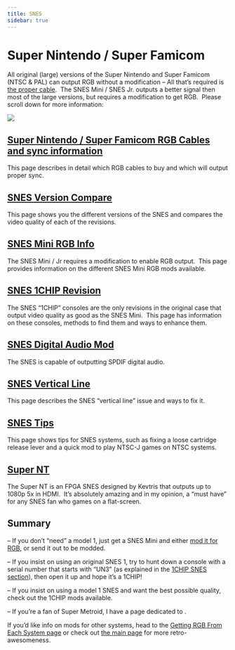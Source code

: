 ```yaml
---
title: SNES
sidebar: true
---
```

# Super Nintendo / Super Famicom

All original (large) versions of the Super Nintendo and Super Famicom (NTSC & PAL) can output RGB without a modification – All that’s required is [the proper cable](/consoles/snes/csync).  The SNES Mini / SNES Jr. outputs a better signal then most of the large versions, but requires a modification to get RGB.  Please scroll down for more information: 

![](https://cdn.retrorgb.com/images/SNESPage01.jpg)

## [Super Nintendo / Super Famicom RGB Cables and sync information](/consoles/snes/csync)

This page describes in detail which RGB cables to buy and which will output proper sync.

## [SNES Version Compare](/consoles/snes/version)

This page shows you the different versions of the SNES and compares the video quality of each of the revisions.

## [SNES Mini RGB Info](/consoles/snes/mini/rgb)

The SNES Mini / Jr requires a modification to enable RGB output.  This page provides information on the different SNES Mini RGB mods available.

## [SNES 1CHIP Revision](/consoles/snes/1chip/index)
The SNES “1CHIP” consoles are the only revisions in the original case that output video quality as good as the SNES Mini.  This page has information on these consoles, methods to find them and ways to enhance them.

## [SNES Digital Audio Mod](/consoles/snes/digital-audio/index)

The SNES is capable of outputting SPDIF digital audio.

## [SNES Vertical Line](/consoles/snes/vertical-line)

This page describes the SNES “vertical line” issue and ways to fix it.

## [SNES Tips](/consoles/snes/tips)

This page shows tips for SNES systems, such as fixing a loose cartridge release lever and a quick mod to play NTSC-J games on NTSC systems.

## [Super NT](http://retrorgb.com/supernt.html)

The Super NT is an FPGA SNES designed by Kevtris that outputs up to 1080p 5x in HDMI.  It’s absolutely amazing and in my opinion, a “must have” for any SNES fan who games on a flat-screen.

## Summary

– If you don’t “need” a model 1, just get a SNES Mini and either [mod it for RGB](/consoles/snes/mini/rgb), or send it out to be modded.

– If you insist on using an original SNES 1, try to hunt down a console with a serial number that starts with “UN3” (as explained in the [1CHIP SNES section](/consoles/snes/1chip/finding-the-1chip)), then open it up and hope it’s a 1CHIP!

– If you insist on using a model 1 SNES and want the best possible quality, check out the 1CHIP mods available.

– If you’re a fan of Super Metroid, I have a page dedicated to .

If you’d like info on mods for other systems, head to the [Getting RGB From Each System page](consoles/) or check out [the main page](/) for more retro-awesomeness.